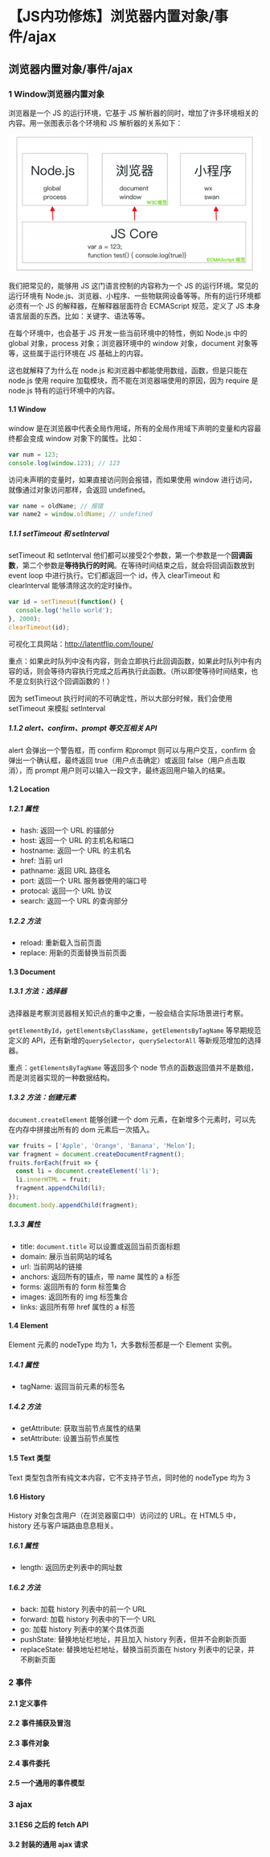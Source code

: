# 【JS内功修炼】浏览器内置对象/事件/ajax

## 浏览器内置对象/事件/ajax

### 1 Window浏览器内置对象

浏览器是一个 JS 的运行环境，它基于 JS 解析器的同时，增加了许多环境相关的内容。用一张图表示各个环境和 JS 解析器的关系如下：

![各个环境和JS解析器的关系](../../img/各种规范之间的关系.png)

我们把常见的，能够用 JS 这门语言控制的内容称为一个 JS 的运行环境。常见的运行环境有 Node.js、浏览器、小程序、一些物联网设备等等。所有的运行环境都必须有一个 JS 的解释器，在解释器层面符合 ECMAScript 规范，定义了 JS 本身语言层面的东西。比如：关键字、语法等等。

在每个环境中，也会基于 JS 开发一些当前环境中的特性，例如 Node.js 中的 global 对象，process 对象；浏览器环境中的 window 对象，document 对象等等，这些属于运行环境在 JS 基础上的内容。

这也就解释了为什么在 node.js 和浏览器中都能使用数组，函数，但是只能在 node.js 使用 require 加载模块，而不能在浏览器端使用的原因，因为 require 是 node.js 特有的运行环境中的内容。

#### 1.1 Window

window 是在浏览器中代表全局作用域，所有的全局作用域下声明的变量和内容最终都会变成 window 对象下的属性。比如：

```javascript
var num = 123;
console.log(window.123); // 123
```

访问未声明的变量时，如果直接访问则会报错，而如果使用 window 进行访问，就像通过对象访问那样，会返回 undefined。

```javascript
var name = oldName; // 报错
var name2 = window.oldName; // undefined
```

##### 1.1.1 setTimeout 和 setInterval

setTimeout 和 setInterval 他们都可以接受2个参数，第一个参数是一个**回调函数**，第二个参数是**等待执行的时间**。在等待时间结束之后，就会将回调函数放到 event loop 中进行执行。它们都返回一个 id，传入 clearTimeout 和 clearInterval 能够清除这次的定时操作。

```javascript
var id = setTimeout(function() {
  console.log('hello world');
}, 2000);
clearTimeout(id);
```

可视化工具网站：<http://latentflip.com/loupe/>

重点：如果此时队列中没有内容，则会立即执行此回调函数，如果此时队列中有内容的话，则会等待内容执行完成之后再执行此函数。（所以即使等待时间结束，也不是立刻执行这个回调函数的！）

因为 setTimeout 执行时间的不可确定性，所以大部分时候，我们会使用 setTimeout 来模拟 setInterval

##### 1.1.2 alert、confirm、prompt 等交互相关 API

alert 会弹出一个警告框，而 confirm 和prompt 则可以与用户交互，confirm 会弹出一个确认框，最终返回 true（用户点击确定）或返回 false（用户点击取消），而 prompt 用户则可以输入一段文字，最终返回用户输入的结果。

#### 1.2 Location

##### 1.2.1 属性

* hash:	返回一个 URL 的锚部分
* host:	返回一个 URL 的主机名和端口
* hostname:	返回一个 URL 的主机名
* href:	当前 url
* pathname:	返回 URL 路径名
* port:	返回一个 URL 服务器使用的端口号
* protocal:	返回一个 URL 协议
* search:	返回一个 URL 的查询部分

##### 1.2.2 方法

* reload:	重新载入当前页面
* replace:	用新的页面替换当前页面

#### 1.3 Document

##### 1.3.1 方法：选择器

选择器是考察浏览器相关知识点的重中之重，一般会结合实际场景进行考察。

`getElementById`，`getElementsByClassName`，`getElementsByTagName` 等早期规范定义的 API，还有新增的`querySelector`，`querySelectorAll` 等新规范增加的选择器。

重点：`getElementsByTagName` 等返回多个 node 节点的函数返回值并不是数组，而是浏览器实现的一种数据结构。

##### 1.3.2 方法：创建元素

`document.createElement` 能够创建一个 dom 元素，在新增多个元素时，可以先在内存中拼接出所有的 dom 元素后一次插入。

```javascript
var fruits = ['Apple', 'Orange', 'Banana', 'Melon'];
var fragment = document.createDocumentFragment();
fruits.forEach(fruit => {
  const li = document.createElement('li');
  li.innerHTML = fruit;
  fragment.appendChild(li);
});
document.body.appendChild(fragment);
```

##### 1.3.3 属性

* title:	`document.title` 可以设置或返回当前页面标题
* domain:	展示当前网站的域名
* url:	当前网站的链接
* anchors:	返回所有的锚点，带 name 属性的 a 标签
* forms:	返回所有的 form 标签集合
* images:	返回所有的 img 标签集合
* links:	返回所有带 href 属性的 a 标签

#### 1.4 Element

Element 元素的 nodeType 均为 1，大多数标签都是一个 Element 实例。

##### 1.4.1 属性

* tagName:	返回当前元素的标签名

##### 1.4.2 方法

* getAttribute:	获取当前节点属性的结果
* setAttribute:	设置当前节点属性

#### 1.5 Text 类型

Text 类型包含所有纯文本内容，它不支持子节点，同时他的 nodeType 均为 3

#### 1.6 History

History 对象包含用户（在浏览器窗口中）访问过的 URL。在 HTML5 中，history 还与客户端路由息息相关。

##### 1.6.1 属性

* length:	返回历史列表中的网址数

##### 1.6.2 方法

* back:	加载 history 列表中的前一个 URL
* forward:	加载 history 列表中的下一个 URL
* go:	加载 history 列表中的某个具体页面
* pushState:	替换地址栏地址，并且加入 history 列表，但并不会刷新页面
* replaceState:	替换地址栏地址，替换当前页面在 history 列表中的记录，并不刷新页面

### 2 事件

#### 2.1 定义事件

#### 2.2 事件捕获及冒泡

#### 2.3 事件对象

#### 2.4 事件委托

#### 2.5 一个通用的事件模型

### 3 ajax

#### 3.1 ES6 之后的 fetch API

#### 3.2 封装的通用 ajax 请求